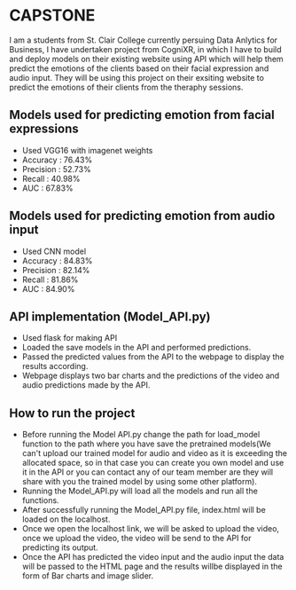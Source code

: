 # CAPSTONE
I am a students from St. Clair College currently persuing Data Anlytics for Business, I have undertaken project from CogniXR, in which I have to build and deploy models on their existing website using API which will help them predict the emotions of the clients based on their facial expression and audio input. They will be using this project on their exsiting website to predict the emotions of their clients from the theraphy sessions.

## Models used for predicting emotion from facial expressions
- Used VGG16 with imagenet weights
- Accuracy : 76.43%
- Precision : 52.73%
- Recall : 40.98%
- AUC : 67.83%

## Models used for predicting emotion from audio input
- Used CNN model
- Accuracy : 84.83%
- Precision : 82.14%
- Recall : 81.86%
- AUC : 84.90%

## API implementation (Model_API.py)
- Used flask for making API
- Loaded the save models in the API and performed predictions.
- Passed the predicted values from the API to the webpage to display the results according.
- Webpage displays two bar charts and the predictions of the video and audio predictions made by the API.

## How to run the project
- Before running the Model API.py change the path for load_model function to the path where you have save the pretrained models(We can't upload our trained model for audio and video as it is exceeding the allocated space, so in that case you can create you own model and use it in the API or you can contact any of our team member are they will share with you the trained model by using some other platform).
- Running the Model_API.py will load all the models and run all the functions.
- After successfully running the Model_API.py file, index.html will be loaded on the localhost.
- Once we open the localhost link, we will be asked to upload the video, once we upload the video, the video will be send to the API for predicting its output.
- Once the API has predicted the video input and the audio input the data will be passed to the HTML page and the results willbe displayed in the form of Bar charts and image slider.

